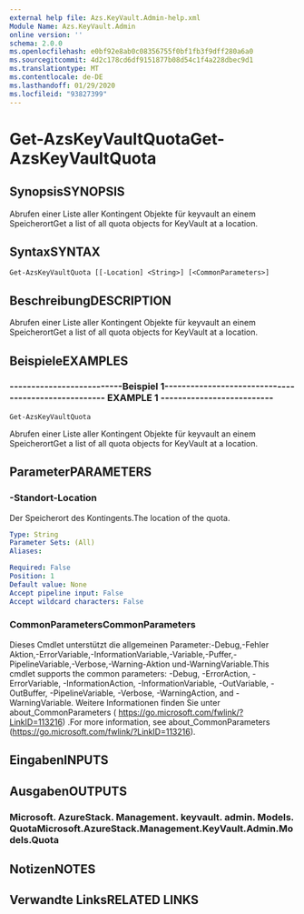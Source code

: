 ```yaml
---
external help file: Azs.KeyVault.Admin-help.xml
Module Name: Azs.KeyVault.Admin
online version: ''
schema: 2.0.0
ms.openlocfilehash: e0bf92e8ab0c08356755f0bf1fb3f9dff280a6a0
ms.sourcegitcommit: 4d2c178cd6df9151877b08d54c1f4a228dbec9d1
ms.translationtype: MT
ms.contentlocale: de-DE
ms.lasthandoff: 01/29/2020
ms.locfileid: "93827399"
---
```

# <span data-ttu-id="023c8-101">Get-AzsKeyVaultQuota</span><span class="sxs-lookup"><span data-stu-id="023c8-101">Get-AzsKeyVaultQuota</span></span>

## <span data-ttu-id="023c8-102">Synopsis</span><span class="sxs-lookup"><span data-stu-id="023c8-102">SYNOPSIS</span></span>
<span data-ttu-id="023c8-103">Abrufen einer Liste aller Kontingent Objekte für keyvault an einem Speicherort</span><span class="sxs-lookup"><span data-stu-id="023c8-103">Get a list of all quota objects for KeyVault at a location.</span></span>

## <span data-ttu-id="023c8-104">Syntax</span><span class="sxs-lookup"><span data-stu-id="023c8-104">SYNTAX</span></span>

```
Get-AzsKeyVaultQuota [[-Location] <String>] [<CommonParameters>]
```

## <span data-ttu-id="023c8-105">Beschreibung</span><span class="sxs-lookup"><span data-stu-id="023c8-105">DESCRIPTION</span></span>
<span data-ttu-id="023c8-106">Abrufen einer Liste aller Kontingent Objekte für keyvault an einem Speicherort</span><span class="sxs-lookup"><span data-stu-id="023c8-106">Get a list of all quota objects for KeyVault at a location.</span></span>

## <span data-ttu-id="023c8-107">Beispiele</span><span class="sxs-lookup"><span data-stu-id="023c8-107">EXAMPLES</span></span>

### <span data-ttu-id="023c8-108">--------------------------Beispiel 1--------------------------</span><span class="sxs-lookup"><span data-stu-id="023c8-108">-------------------------- EXAMPLE 1 --------------------------</span></span>
```
Get-AzsKeyVaultQuota
```

<span data-ttu-id="023c8-109">Abrufen einer Liste aller Kontingent Objekte für keyvault an einem Speicherort</span><span class="sxs-lookup"><span data-stu-id="023c8-109">Get a list of all quota objects for KeyVault at a location.</span></span>

## <span data-ttu-id="023c8-110">Parameter</span><span class="sxs-lookup"><span data-stu-id="023c8-110">PARAMETERS</span></span>

### <span data-ttu-id="023c8-111">-Standort</span><span class="sxs-lookup"><span data-stu-id="023c8-111">-Location</span></span>
<span data-ttu-id="023c8-112">Der Speicherort des Kontingents.</span><span class="sxs-lookup"><span data-stu-id="023c8-112">The location of the quota.</span></span>

```yaml
Type: String
Parameter Sets: (All)
Aliases: 

Required: False
Position: 1
Default value: None
Accept pipeline input: False
Accept wildcard characters: False
```

### <span data-ttu-id="023c8-113">CommonParameters</span><span class="sxs-lookup"><span data-stu-id="023c8-113">CommonParameters</span></span>
<span data-ttu-id="023c8-114">Dieses Cmdlet unterstützt die allgemeinen Parameter:-Debug,-Fehler Aktion,-ErrorVariable,-InformationVariable,-Variable,-Puffer,-PipelineVariable,-Verbose,-Warning-Aktion und-WarningVariable.</span><span class="sxs-lookup"><span data-stu-id="023c8-114">This cmdlet supports the common parameters: -Debug, -ErrorAction, -ErrorVariable, -InformationAction, -InformationVariable, -OutVariable, -OutBuffer, -PipelineVariable, -Verbose, -WarningAction, and -WarningVariable.</span></span> <span data-ttu-id="023c8-115">Weitere Informationen finden Sie unter about_CommonParameters ( https://go.microsoft.com/fwlink/?LinkID=113216) .</span><span class="sxs-lookup"><span data-stu-id="023c8-115">For more information, see about_CommonParameters (https://go.microsoft.com/fwlink/?LinkID=113216).</span></span>

## <span data-ttu-id="023c8-116">Eingaben</span><span class="sxs-lookup"><span data-stu-id="023c8-116">INPUTS</span></span>

## <span data-ttu-id="023c8-117">Ausgaben</span><span class="sxs-lookup"><span data-stu-id="023c8-117">OUTPUTS</span></span>

### <span data-ttu-id="023c8-118">Microsoft. AzureStack. Management. keyvault. admin. Models. Quota</span><span class="sxs-lookup"><span data-stu-id="023c8-118">Microsoft.AzureStack.Management.KeyVault.Admin.Models.Quota</span></span>

## <span data-ttu-id="023c8-119">Notizen</span><span class="sxs-lookup"><span data-stu-id="023c8-119">NOTES</span></span>

## <span data-ttu-id="023c8-120">Verwandte Links</span><span class="sxs-lookup"><span data-stu-id="023c8-120">RELATED LINKS</span></span>

